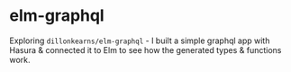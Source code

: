 # elm-graphql

Exploring `dillonkearns/elm-graphql` - I built a simple graphql app with Hasura & connected it to Elm to see how the generated types & functions work.
